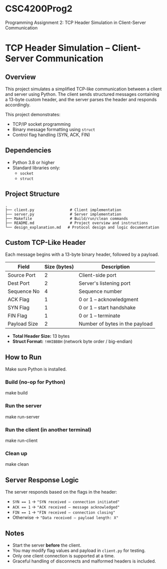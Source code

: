 # CSC4200Prog2
Programming Assignment 2: TCP Header Simulation in Client-Server Communication

# TCP Header Simulation – Client-Server Communication

## Overview

This project simulates a simplified TCP-like communication between a client and server using Python. The client sends structured messages containing a 13-byte custom header, and the server parses the header and responds accordingly.

This project demonstrates:
- TCP/IP socket programming
- Binary message formatting using `struct`
- Control flag handling (SYN, ACK, FIN)

## Dependencies

- Python 3.8 or higher
- Standard libraries only:
  - `socket`
  - `struct`

## Project Structure

```
.
├── client.py                # Client implementation
├── server.py                # Server implementation
├── Makefile                 # Build/run/clean commands
├── README.md                # Project overview and instructions
└── design_explanation.md   # Protocol design and logic documentation
```

## Custom TCP-Like Header

Each message begins with a 13-byte binary header, followed by a payload.

| Field         | Size (bytes)  | Description                          |
|---------------|---------------|--------------------------------------|
| Source Port   | 2             | Client-side port                     |
| Dest Port     | 2             | Server's listening port              |
| Sequence No   | 4             | Sequence number                      |
| ACK Flag      | 1             | 0 or 1 – acknowledgment              |
| SYN Flag      | 1             | 0 or 1 – start handshake             |
| FIN Flag      | 1             | 0 or 1 – terminate                   |
| Payload Size  | 2             | Number of bytes in the payload       |

- **Total Header Size:** 13 bytes  
- **Struct Format:** `!HHIBBBH` (network byte order / big-endian)

## How to Run

Make sure Python is installed.

### Build (no-op for Python)
make build

### Run the server
make run-server


### Run the client (in another terminal)
make run-client

### Clean up
make clean

## Server Response Logic

The server responds based on the flags in the header:

- `SYN == 1` → `"SYN received – connection initiated"`
- `ACK == 1` → `"ACK received – message acknowledged"`
- `FIN == 1` → `"FIN received – connection closing"`
- Otherwise → `"Data received – payload length: X"`

## Notes

- Start the server **before** the client.
- You may modify flag values and payload in `client.py` for testing.
- Only one client connection is supported at a time.
- Graceful handling of disconnects and malformed headers is included.




